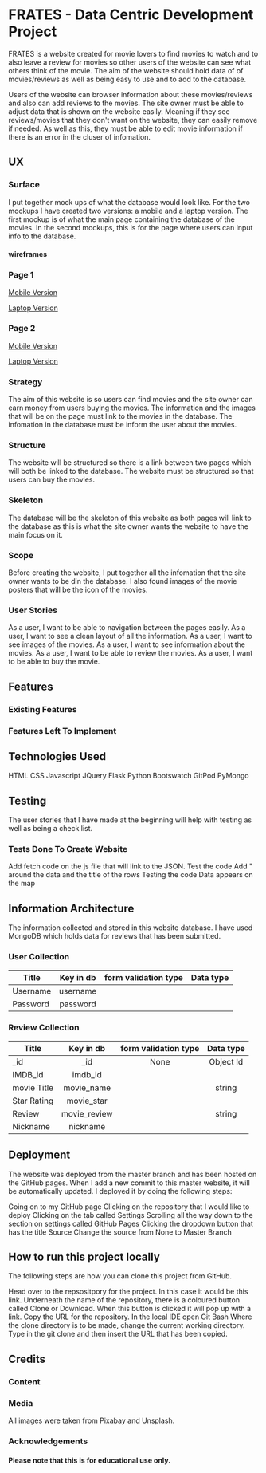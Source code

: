 # FRATES - Data Centric Development Project

FRATES is a website created for movie lovers to find movies to watch and to also leave a review for movies so other users of the website can see what others think of the movie.
The aim of the website should hold data of of movies/reviews as well as being easy to use and to add to the database.

Users of the website can browser information about these movies/reviews and also can add reviews to the movies.
The site owner must be able to adjust data that is shown on the website easily. Meaning if they see reviews/movies that they don't want on the website, they can easily remove if needed. As well as this, they must be able to edit movie information if there is an error in the cluser of infomation.

## UX
### Surface
I put together mock ups of what the database would look like. For the two mockups I have created two versions: a mobile and a laptop version. The first mockup is of what the main page containing the database of the movies. In the second mockups, this is for the page where users can input info to the database.

#### wireframes
### Page 1
[Mobile Version](https://github.com/katerinaelsasser/movie_review_database/blob/master/images/mockups/mobile_mockup_1.jpg)

[Laptop Version](https://github.com/katerinaelsasser/movie_review_database/blob/master/images/mockups/laptop_mockup_1.jpg)

### Page 2
[Mobile Version](https://github.com/katerinaelsasser/movie_review_database/blob/master/images/mockups/mobile_mockup_2.jpg)

[Laptop Version](https://github.com/katerinaelsasser/movie_review_database/blob/master/images/mockups/laptop_mockup_2.jpg)

### Strategy
The aim of this website is so users can find movies and the site owner can earn money from users buying the movies. The information and the images that will be on the page must link to the movies in the database. The infomation in the database must be inform the user about the movies.

### Structure
The website will be structured so there is a link between two pages which will both be linked to the database. The website must be structured so that users can buy the movies.

### Skeleton
The database will be the skeleton of this website as both pages will link to the database as this is what the site owner wants the website to have the main focus on it.

### Scope
Before creating the website, I put together all the infomation that the site owner wants to be din the database. I also found images of the movie posters that will be the icon of the movies.

### User Stories
As a user, I want to be able to navigation between the pages easily.
As a user, I want to see a clean layout of all the information.
As a user, I want to see images of the movies.
As a user, I want to see information about the movies.
As a user, I want to be able to review the movies.
As a user, I want to be able to buy the movie.

## Features

### Existing Features
### Features Left To Implement
## Technologies Used
HTML
CSS
Javascript
JQuery
Flask
Python
Bootswatch
GitPod
PyMongo
## Testing
The user stories that I have made at the beginning will help with testing as well as being a check list.

### Tests Done To Create Website
Add fetch code on the js file that will link to the JSON.
Test the code
Add " around the data and the title of the rows
Testing the code
Data appears on the map

## Information Architecture
The information collected and stored in this website database. I have used MongoDB which holds data for reviews that has been submitted. 

### User Collection

| Title	    | Key in db | form validation type | Data type |
|-----------|:---------:|:--------------------:|:---------:|
|Username   |username   |                      |           |
|Password   |password   |                      |

### Review Collection

| Title	    | Key in db | form validation type | Data type |
|-----------|:---------:|:--------------------:|:---------:|
|_id        |_id        |None                  |Object Id  |
|IMDB_id    |imdb_id    |                      |
|movie Title |movie_name  |                      |string     |
|Star Rating|movie_star  |                      |           |
|Review     |movie_review|                      |string|
|Nickname   |nickname   |                      |      |


## Deployment
The website was deployed from the master branch and has been hosted on the GitHub pages. When I add a new commit to this master website, it will be automatically updated. I deployed it by doing the following steps:

Going on to my GitHub page
Clicking on the repository that I would like to deploy
Clicking on the tab called Settings
Scrolling all the way down to the section on settings called GitHub Pages
Clicking the dropdown button that has the title Source
Change the source from None to Master Branch
## How to run this project locally
The following steps are how you can clone this project from GitHub.

Head over to the repsositpory for the project. In this case it would be this link.
Underneath the name of the repository, there is a coloured button called Clone or Download.
When this button is clicked it will pop up with a link. Copy the URL for the repository.
In the local IDE open Git Bash
Where the clone directory is to be made, change the current working directory.
Type in the git clone and then insert the URL that has been copied.
## Credits
### Content

### Media
All images were taken from Pixabay and Unsplash.

### Acknowledgements

#### Please note that this is for educational use only.